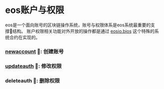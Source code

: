# eos账户与权限

eos是一个面向账号的区块链操作系统，账号与权限体系是eos系统最重要的支撑结构。
账户权限相关功能对外开放的操作都是通过 [eosio.bios](zh-cn/contract/eosio.bios/contract_eosio_bios.md) 这个特殊的系统合约在实现的。


### [newaccount](zh-cn/contract/eosio.bios/newaccount.md) : 创建账号 
### [updateauth](zh-cn/contract/eosio.bios/updateauth.md) : 修改权限
### deleteauth : 删除权限
